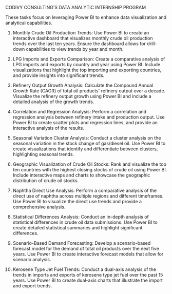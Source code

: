 CODIVY CONSULTING'S DATA ANALYTIC INTERNSHIP PROGRAM

These tasks focus on leveraging Power BI to enhance data visualization and analytical capabilities.

1. Monthly Crude Oil Production Trends:
Use Power BI to create an interactive dashboard that visualizes monthly crude oil production trends over the last ten years. 
Ensure the dashboard allows for drill-down capabilities to view trends by year and month.

2. LPG Imports and Exports Comparison:
Create a comparative analysis of LPG imports and exports by country and year using Power BI. 
Include visualizations that highlight the top importing and exporting countries, and provide insights into significant trends.

3. Refinery Output Growth Analysis:
Calculate the Compound Annual Growth Rate (CAGR) of total oil products' refinery output over a decade. 
Visualize the refinery output growth using Power BI and include a detailed analysis of the growth trends.

4. Correlation and Regression Analysis:
Perform a correlation and regression analysis between refinery intake and production output. 
Use Power BI to create scatter plots and regression lines, and provide an interactive analysis of the results.

5. Seasonal Variation Cluster Analysis:
Conduct a cluster analysis on the seasonal variation in the stock change of gas/diesel oil. 
Use Power BI to create visualizations that identify and differentiate between clusters, highlighting seasonal trends.

6. Geographic Visualization of Crude Oil Stocks:
Rank and visualize the top ten countries with the highest closing stocks of crude oil using Power BI. 
Include interactive maps and charts to showcase the geographic distribution of crude oil stocks.

7. Naphtha Direct Use Analysis:
Perform a comparative analysis of the direct use of naphtha across multiple regions and different timeframes. 
Use Power BI to visualize the direct use trends and provide a comprehensive analysis.

8. Statistical Differences Analysis:
Conduct an in-depth analysis of statistical differences in crude oil data submissions. 
Use Power BI to create detailed statistical summaries and highlight significant differences.

9. Scenario-Based Demand Forecasting:
Develop a scenario-based forecast model for the demand of total oil products over the next five years. 
Use Power BI to create interactive forecast models that allow for scenario analysis.

10. Kerosene Type Jet Fuel Trends:
Conduct a dual-axis analysis of the trends in imports and exports of kerosene type jet fuel over the past 15 years. 
Use Power BI to create dual-axis charts that illustrate the import and export trends.
